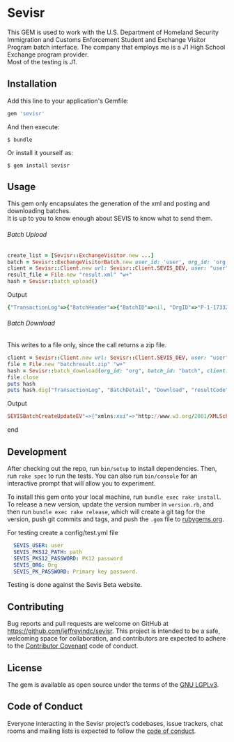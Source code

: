 # Sevisr

This GEM is used to work with the U.S. Department of Homeland Security Immigration and Customs Enforcement Student and 
Exchange Visitor Program batch interface.  The company that employs me is a J1 High School Exchange program provider.  
Most of the testing is J1.   

## Installation

Add this line to your application's Gemfile:

```ruby
gem 'sevisr'
```

And then execute:

    $ bundle

Or install it yourself as:

    $ gem install sevisr

## Usage

This gem only encapsulates the generation of the xml and posting and downloading batches.  
It is up to you to know enough about SEVIS to know what to send them.

###### Batch Upload
```ruby
create_list = [Sevisr::ExchangeVisitor.new ...]
batch = Sevisr::ExchangeVisitorBatch.new user_id: 'user', org_id: 'org', batch_id: 'batchid', create_list: create_list
client = Sevisr::Client.new url: Sevisr::Client.SEVIS_DEV, user: "user", pks12_path: "./cert.pks", pks12_password: "password"
result_file = File.new "result.xml" "w+"
hash = Sevisr::batch_upload()
```
Output
```ruby
{"TransactionLog"=>{"BatchHeader"=>{"BatchID"=>nil, "OrgID"=>"P-1-17332--AaB03x\rContent-Disposition: form-data; name=\"batchid\"\r\rbatch000088791--AaB03x\rContent-Disposition: form-data; name=\"userid\"\r\rjsimps1234"}, "BatchDetail"=>{"status"=>"false", "system"=>"PROD-SBT", "Upload"=>{"resultCode"=>"S0001", "dateTimeStamp"=>"2019-05-21T11:55:36.234-04:00"}}}}
```

###### Batch Download
This writes to a file only, since the call returns a zip file.

```ruby
client = Sevisr::Client.new url: Sevisr::Client.SEVIS_DEV, user: "user", pks12_path: "./cert.pks", pks12_password: "password"
file = File.new "batchresult.zip" "w+"
hash = Sevisr::batch_download(org_id: "org", batch_id: "batch", client: client, file: file)
file.close
puts hash
puts hash.dig("TransactionLog", "BatchDetail", "Download", "resultCode")

```
Output
```ruby
SEVISBatchCreateUpdateEV"=>{"xmlns:xsi"=>"http://www.w3.org/2001/XMLSchema-instance", "userID"=>"jsimps1234", "BatchHeader"=>{"BatchID"=>"00000000015371", "OrgID"=>"P-1-12345"}, "UpdateEV"=>{"ExchangeVisitor"=>{"requestID"=>"req24", "userID"=>"jsimps1234", "sevisID"=>"N0000000010", "UserDefinedA"=>nil, "UserDefinedB"=>nil, "Biographical"=>{"printForm"=>"true", "FullName"=>{"LastName"=>"Elsner", "FirstName"=>"Caroyln", "PassportName"=>"Caroyln Elsner",  ...

```
end

## Development

After checking out the repo, run `bin/setup` to install dependencies. Then, run `rake spec` to run the tests. You can also run `bin/console` for an interactive prompt that will allow you to experiment.

To install this gem onto your local machine, run `bundle exec rake install`. To release a new version, update the version number in `version.rb`, and then run `bundle exec rake release`, which will create a git tag for the version, push git commits and tags, and push the `.gem` file to [rubygems.org](https://rubygems.org).

For testing create a config/test.yml file

```yaml
  SEVIS_USER: user
  SEVIS_PKS12_PATH: path
  SEVIS_PKS12_PASSWORD: PK12 password
  SEVIS_ORG: Org
  SEVIS_PK_PASSWORD: Primary key password.
```

Testing is done against the Sevis Beta website.

## Contributing

Bug reports and pull requests are welcome on GitHub at https://github.com/jeffreyindc/sevisr. This project is intended to be a safe, welcoming space for collaboration, and contributors are expected to adhere to the [Contributor Covenant](http://contributor-covenant.org) code of conduct.

## License

The gem is available as open source under the terms of the [GNU LGPLv3](https://opensource.org/licenses/LGPL-3.0).

## Code of Conduct

Everyone interacting in the Sevisr project’s codebases, issue trackers, chat rooms and mailing lists is expected to follow the [code of conduct](https://github.com/[USERNAME]/sevisr/blob/master/CODE_OF_CONDUCT.md).

